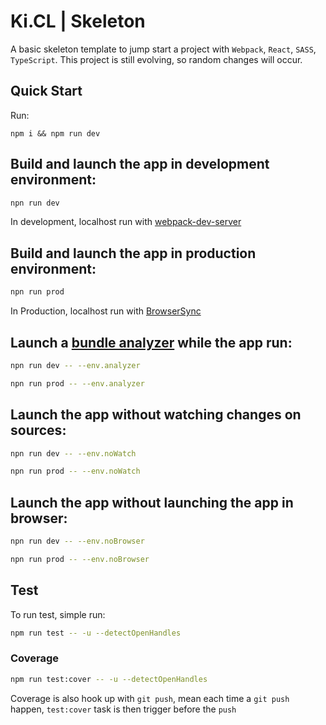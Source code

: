 # Ki.CL | Skeleton
A basic skeleton template to jump start a project with `Webpack`, `React`, `SASS`, `TypeScript`. This project is still evolving, so random changes will occur.

## Quick Start
Run:
```
npm i && npm run dev
```
## Build and launch the app in development environment:
```bash
npn run dev
```
In development, localhost run with [webpack-dev-server](https://github.com/webpack/webpack-dev-server)

## Build and launch the app in production environment:
```bash
npn run prod
```
In Production, localhost run with [BrowserSync](https://github.com/BrowserSync/browser-sync)

## Launch a [bundle analyzer](https://www.npmjs.com/package/webpack-bundle-analyzer) while the app run:
```bash
npn run dev -- --env.analyzer
```
```bash
npn run prod -- --env.analyzer
```
## Launch the app without watching changes on sources:
```bash
npn run dev -- --env.noWatch
```
```bash
npn run prod -- --env.noWatch
```
## Launch the app without launching the app in browser:
```bash
npn run dev -- --env.noBrowser
```
```bash
npn run prod -- --env.noBrowser
```
## Test
To run test, simple run:
```bash
npm run test -- -u --detectOpenHandles
```
### Coverage ###
```bash
npm run test:cover -- -u --detectOpenHandles
```
Coverage is also hook up with `git push`, mean each time a `git push` happen, `test:cover` task is then trigger before the `push`
